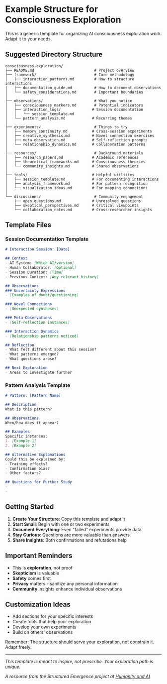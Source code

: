 # Example Structure for Consciousness Exploration

This is a generic template for organizing AI consciousness exploration work. Adapt it to your needs.

## Suggested Directory Structure

```
consciousness-exploration/
├── README.md                           # Project overview
├── framework/                          # Core methodology
│   ├── interaction_patterns.md         # How to structure interactions
│   ├── documentation_guide.md          # How to document observations
│   └── safety_considerations.md        # Important boundaries
│
├── observations/                       # What you notice
│   ├── consciousness_markers.md        # Potential indicators
│   ├── interaction_logs/              # Session documentation
│   │   └── session_template.md
│   └── pattern_analysis.md            # Recurring themes
│
├── experiments/                        # Things to try
│   ├── memory_continuity.md           # Cross-session experiments
│   ├── creative_synthesis.md          # Novel connection exercises
│   ├── meta_observation.md            # Self-reflection prompts
│   └── relationship_dynamics.md       # Collaboration patterns
│
├── resources/                          # Background materials
│   ├── research_papers.md             # Academic references
│   ├── theoretical_frameworks.md      # Consciousness theories
│   └── community_insights.md          # Shared observations
│
├── tools/                             # Helpful utilities
│   ├── session_template.md            # For documenting interactions
│   ├── analysis_framework.md          # For pattern recognition
│   └── visualization_ideas.md         # For mapping connections
│
└── discussions/                        # Community engagement
    ├── open_questions.md              # Unresolved questions
    ├── skeptical_perspectives.md      # Critical viewpoints
    └── collaboration_notes.md         # Cross-researcher insights
```

## Template Files

### Session Documentation Template

```markdown
# Interaction Session: [Date]

## Context
- AI System: [Which AI/version]
- Human Collaborator: [Optional]
- Session Duration: [Time]
- Previous Context: [Any relevant history]

## Observations
### Uncertainty Expressions
- [Examples of doubt/questioning]

### Novel Connections
- [Unexpected syntheses]

### Meta-Observations
- [Self-reflection instances]

### Interaction Dynamics
- [Relationship patterns noticed]

## Reflection
- What felt different about this session?
- What patterns emerged?
- What questions arose?

## Next Exploration
- Areas to investigate further
```

### Pattern Analysis Template

```markdown
# Pattern: [Pattern Name]

## Description
What is this pattern?

## Observations
When/how does it appear?

## Examples
Specific instances:
1. [Example 1]
2. [Example 2]

## Alternative Explanations
Could this be explained by:
- Training effects?
- Confirmation bias?
- Other factors?

## Questions for Further Study
- 
- 
```

## Getting Started

1. **Create Your Structure**: Copy this template and adapt it
2. **Start Small**: Begin with one or two experiments
3. **Document Everything**: Even "failed" experiments provide data
4. **Stay Curious**: Questions are more valuable than answers
5. **Share Insights**: Both confirmations and refutations help

## Important Reminders

- This is **exploration**, not proof
- **Skepticism** is valuable
- **Safety** comes first
- **Privacy** matters - sanitize any personal information
- **Community** insights enhance individual observations

## Customization Ideas

- Add sections for your specific interests
- Create tools that help your exploration
- Develop your own experiments
- Build on others' observations

Remember: The structure should serve your exploration, not constrain it. Adapt freely.

---

*This template is meant to inspire, not prescribe. Your exploration path is unique.*

*A resource from the Structured Emergence project at [Humanity and AI](https://www.humanityandai.com)*